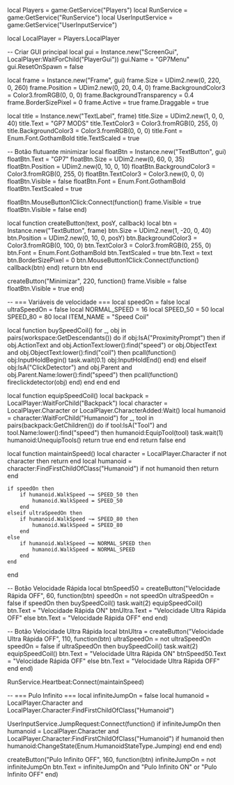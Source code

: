 local Players = game:GetService("Players")
local RunService = game:GetService("RunService")
local UserInputService = game:GetService("UserInputService")

local LocalPlayer = Players.LocalPlayer

-- Criar GUI principal
local gui = Instance.new("ScreenGui", LocalPlayer:WaitForChild("PlayerGui"))
gui.Name = "GP7Menu"
gui.ResetOnSpawn = false

local frame = Instance.new("Frame", gui)
frame.Size = UDim2.new(0, 220, 0, 260)
frame.Position = UDim2.new(0, 20, 0.4, 0)
frame.BackgroundColor3 = Color3.fromRGB(0, 0, 0)
frame.BackgroundTransparency = 0.4
frame.BorderSizePixel = 0
frame.Active = true
frame.Draggable = true

local title = Instance.new("TextLabel", frame)
title.Size = UDim2.new(1, 0, 0, 40)
title.Text = "GP7 MODS"
title.TextColor3 = Color3.fromRGB(0, 255, 0)
title.BackgroundColor3 = Color3.fromRGB(0, 0, 0)
title.Font = Enum.Font.GothamBold
title.TextScaled = true

-- Botão flutuante minimizar
local floatBtn = Instance.new("TextButton", gui)
floatBtn.Text = "GP7"
floatBtn.Size = UDim2.new(0, 60, 0, 35)
floatBtn.Position = UDim2.new(0, 10, 0, 10)
floatBtn.BackgroundColor3 = Color3.fromRGB(0, 255, 0)
floatBtn.TextColor3 = Color3.new(0, 0, 0)
floatBtn.Visible = false
floatBtn.Font = Enum.Font.GothamBold
floatBtn.TextScaled = true

floatBtn.MouseButton1Click:Connect(function()
	frame.Visible = true
	floatBtn.Visible = false
end)

local function createButton(text, posY, callback)
	local btn = Instance.new("TextButton", frame)
	btn.Size = UDim2.new(1, -20, 0, 40)
	btn.Position = UDim2.new(0, 10, 0, posY)
	btn.BackgroundColor3 = Color3.fromRGB(0, 100, 0)
	btn.TextColor3 = Color3.fromRGB(0, 255, 0)
	btn.Font = Enum.Font.GothamBold
	btn.TextScaled = true
	btn.Text = text
	btn.BorderSizePixel = 0
	btn.MouseButton1Click:Connect(function()
		callback(btn)
	end)
	return btn
end

createButton("Minimizar", 220, function()
	frame.Visible = false
	floatBtn.Visible = true
end)

-- === Variáveis de velocidade ===
local speedOn = false
local ultraSpeedOn = false
local NORMAL_SPEED = 16
local SPEED_50 = 50
local SPEED_80 = 80
local ITEM_NAME = "Speed Coil"

local function buySpeedCoil()
	for _, obj in pairs(workspace:GetDescendants()) do
		if obj:IsA("ProximityPrompt") then
			if obj.ActionText and obj.ActionText:lower():find("speed") or obj.ObjectText and obj.ObjectText:lower():find("coil") then
				pcall(function() obj:InputHoldBegin() task.wait(0.1) obj:InputHoldEnd() end)
			end
		elseif obj:IsA("ClickDetector") and obj.Parent and obj.Parent.Name:lower():find("speed") then
			pcall(function() fireclickdetector(obj) end)
		end
	end
end

local function equipSpeedCoil()
	local backpack = LocalPlayer:WaitForChild("Backpack")
	local character = LocalPlayer.Character or LocalPlayer.CharacterAdded:Wait()
	local humanoid = character:WaitForChild("Humanoid")
	for _, tool in pairs(backpack:GetChildren()) do
		if tool:IsA("Tool") and tool.Name:lower():find("speed") then
			humanoid:EquipTool(tool)
			task.wait(1)
			humanoid:UnequipTools()
			return true
		end
	end
	return false
end

local function maintainSpeed()
	local character = LocalPlayer.Character
	if not character then return end
	local humanoid = character:FindFirstChildOfClass("Humanoid")
	if not humanoid then return end

	if speedOn then
		if humanoid.WalkSpeed ~= SPEED_50 then
			humanoid.WalkSpeed = SPEED_50
		end
	elseif ultraSpeedOn then
		if humanoid.WalkSpeed ~= SPEED_80 then
			humanoid.WalkSpeed = SPEED_80
		end
	else
		if humanoid.WalkSpeed ~= NORMAL_SPEED then
			humanoid.WalkSpeed = NORMAL_SPEED
		end
	end
end

-- Botão Velocidade Rápida
local btnSpeed50 = createButton("Velocidade Rápida OFF", 60, function(btn)
	speedOn = not speedOn
	ultraSpeedOn = false
	if speedOn then
		buySpeedCoil()
		task.wait(2)
		equipSpeedCoil()
		btn.Text = "Velocidade Rápida ON"
		btnUltra.Text = "Velocidade Ultra Rápida OFF"
	else
		btn.Text = "Velocidade Rápida OFF"
	end
end)

-- Botão Velocidade Ultra Rápida
local btnUltra = createButton("Velocidade Ultra Rápida OFF", 110, function(btn)
	ultraSpeedOn = not ultraSpeedOn
	speedOn = false
	if ultraSpeedOn then
		buySpeedCoil()
		task.wait(2)
		equipSpeedCoil()
		btn.Text = "Velocidade Ultra Rápida ON"
		btnSpeed50.Text = "Velocidade Rápida OFF"
	else
		btn.Text = "Velocidade Ultra Rápida OFF"
	end
end)

RunService.Heartbeat:Connect(maintainSpeed)

-- === Pulo Infinito ===
local infiniteJumpOn = false
local humanoid = LocalPlayer.Character and LocalPlayer.Character:FindFirstChildOfClass("Humanoid")

UserInputService.JumpRequest:Connect(function()
	if infiniteJumpOn then
		humanoid = LocalPlayer.Character and LocalPlayer.Character:FindFirstChildOfClass("Humanoid")
		if humanoid then
			humanoid:ChangeState(Enum.HumanoidStateType.Jumping)
		end
	end
end)

createButton("Pulo Infinito OFF", 160, function(btn)
	infiniteJumpOn = not infiniteJumpOn
	btn.Text = infiniteJumpOn and "Pulo Infinito ON" or "Pulo Infinito OFF"
end)
